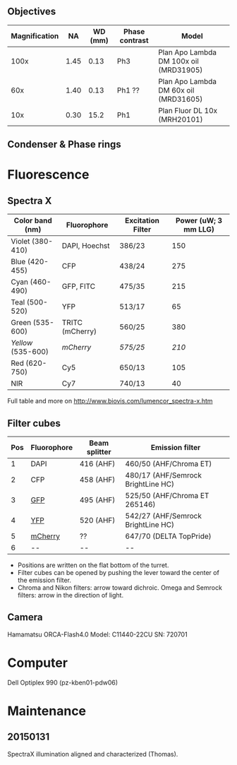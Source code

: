 
## Objectives

Magnification | NA    | WD (mm) | Phase contrast | Model
--------------|-------|---------|----------------|------
100x          | 1.45  | 0.13    | Ph3            | Plan Apo Lambda DM 100x oil (MRD31905)
60x           | 1.40  | 0.13    | Ph1 ??         | Plan Apo Lambda DM 60x oil (MRD31605)
10x           | 0.30  | 15.2    | Ph1            | Plan Fluor DL 10x (MRH20101)


## Condenser & Phase rings


# Fluorescence

## Spectra X

Color band (nm)   | Fluorophore	    | Excitation Filter	| Power (uW; 3 mm LLG)
------------------|-----------------|-------------------|---------------------
Violet (380-410)	| DAPI, Hoechst	  | 386/23            | 150	
Blue (420-455)	  | CFP             |	438/24            | 275	
Cyan (460-490)	  | GFP, FITC	      | 475/35            | 215	
Teal (500-520)	  | YFP	            | 513/17            | 65	
Green (535-600)   | TRITC (mCherry) | 560/25	          | 380	
*Yellow* (535-600)| *mCherry*       | *575/25*	        | *210*	
Red (620-750)	    | Cy5	            | 650/13	          | 105	
NIR	            | Cy7	            | 740/13	          | 40

Full table and more on http://www.biovis.com/lumencor_spectra-x.htm

## Filter cubes

Pos | Fluorophore                      | Beam splitter | Emission filter
----|----------------------------------|---------------|----------------
1   | DAPI                             | 416 (AHF)     | 460/50 (AHF/Chroma ET)
2   | CFP                              | 458 (AHF)     | 480/17 (AHF/Semrock BrightLine HC)
3   | [GFP](http://tiny.cc/35qoyx)     | 495 (AHF)     | 525/50 (AHF/Chroma ET 265146)
4   | [YFP](http://tiny.cc/tbroyx)     | 520 (AHF)     | 542/27 (AHF/Semrock BrightLine HC)
5   | [mCherry](http://tiny.cc/kxqoyx) | ??            | 647/70 (DELTA TopPride)
6   | --                               | --            | --

- Positions are written on the flat bottom of the turret.
- Filter cubes can be opened by pushing the lever toward the center of the emission filter.
- Chroma and Nikon filters: arrow toward dichroic.
  Omega and Semrock filters: arrow in the direction of light.

## Camera
Hamamatsu ORCA-Flash4.0
Model: C11440-22CU
SN: 720701


# Computer
Dell Optiplex 990 (pz-kben01-pdw06)


# Maintenance

## 20150131
SpectraX illumination aligned and characterized (Thomas).

